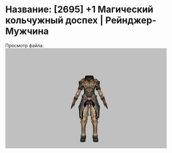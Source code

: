 # Название: [2695] +1 Магический кольчужный доспех | Рейнджер-Мужчина

Просмотр файла:
![p020002.png](p020002.png)